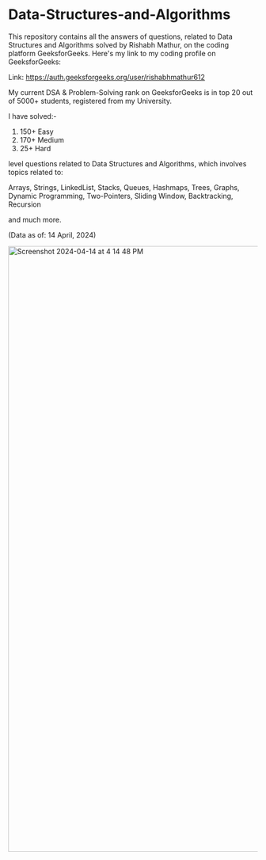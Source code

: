 # Data-Structures-and-Algorithms
This repository contains all the answers of questions, related to Data Structures and Algorithms solved by Rishabh Mathur, on the coding platform GeeksforGeeks. Here's my link to my coding profile on GeeksforGeeks:

Link: https://auth.geeksforgeeks.org/user/rishabhmathur612

My current DSA & Problem-Solving rank on GeeksforGeeks is in top 20 out of 5000+ students, registered from my University.

I have solved:-

  1. 150+ Easy
  2. 170+ Medium
  3. 25+ Hard

level questions related to Data Structures and Algorithms, which involves topics related to: 

Arrays, 
Strings, 
LinkedList, 
Stacks, 
Queues, 
Hashmaps, 
Trees, 
Graphs, 
Dynamic Programming, 
Two-Pointers, 
Sliding Window, 
Backtracking, 
Recursion 

and much more.

(Data as of: 14 April, 2024)

<img width="1224" alt="Screenshot 2024-04-14 at 4 14 48 PM" src="https://github.com/RishabhMathur06/Data-Structures-and-Algorithms/assets/107912515/f520c9bd-37a8-4bbf-9df8-e9141889bc54">


